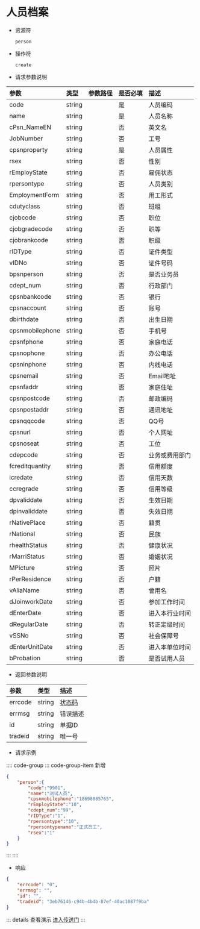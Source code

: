 # 人员档案

- 资源符

  `person`
  
- 操作符

  `create`

- 请求参数说明

|参数|类型|参数路径|是否必填|描述|
|:-|:-|:-|:-|:-|
|code|string||是|人员编码|
|name|string||是|人员名称|
|cPsn_NameEN|string||否|英文名|
|JobNumber|string||否|工号|
|cpsnproperty|string||是|人员属性|
|rsex|string||否|性别|
|rEmployState|string||否|雇佣状态|
|rpersontype|string||否|人员类别|
|EmploymentForm|string||否|用工形式|
|cdutyclass|string||否|班组|
|cjobcode|string||否|职位|
|cjobgradecode|string||否|职等|
|cjobrankcode|string||否|职级|
|rIDType|string||否|证件类型|
|vIDNo|string||否|证件号码|
|bpsnperson|string||否|是否业务员|
|cdept_num|string||否|行政部门|
|cpsnbankcode|string||否|银行|
|cpsnaccount|string||否|账号|
|dbirthdate|string||否|出生日期|
|cpsnmobilephone|string||否|手机号|
|cpsnfphone|string||否|家庭电话|
|cpsnophone|string||否|办公电话|
|cpsninphone|string||否|内线电话|
|cpsnemail|string||否|Email地址|
|cpsnfaddr|string||否|家庭住址|
|cpsnpostcode|string||否|邮政编码|
|cpsnpostaddr|string||否|通讯地址|
|cpsnqqcode|string||否|QQ号|
|cpsnurl|string||否|个人网址|
|cpsnoseat|string||否|工位|
|cdepcode|string||否|业务或费用部门|
|fcreditquantity|string||否|信用额度|
|icredate|string||否|信用天数|
|ccregrade|string||否|信用等级|
|dpvaliddate|string||否|生效日期|
|dpinvaliddate|string||否|失效日期|
|rNativePlace|string||否|籍贯 |
|rNational|string||否|民族|
|rhealthStatus|string||否|健康状况|
|rMarriStatus|string||否|婚姻状况|
|MPicture|string||否|照片|
|rPerResidence|string||否|户籍|
|vAliaName|string||否|曾用名|
|dJoinworkDate|string||否|参加工作时间|
|dEnterDate|string||否|进入本行业时间|
|dRegularDate|string||否|转正定级时间|
|vSSNo|string||否|社会保障号|
|dEnterUnitDate|string||否|进入本单位时间|
|bProbation|string||否|是否试用人员|

- 返回参数说明

|参数|类型|描述|
|:-|:-|:-|
|errcode|string|[状态码](./../error.md)|
|errmsg|string|错误描述|
|id|string|单据ID|
|tradeid|string|唯一号|

- 请求示例

:::: code-group
::: code-group-item 新增

```json
{
    "person":{
        "code":"9901",
        "name":"测试人员",
        "cpsnmobilephone":"18698085765",
        "rEmployState":"10",
        "cdept_num":"99",
        "rIDType":"1",
        "rpersontype":"10",
        "rpersontypename":"正式员工",
        "rsex":"1"
    }
}
```

:::
::::

- 响应

```json
{
    "errcode": "0",
    "errmsg": "",
    "id": "",
    "tradeid": "3eb76146-c94b-4b4b-87ef-40ac1087f9ba"
}
```

::: details 查看演示
[进入传送门](/images/yonyou/gif/person.gif)
:::
